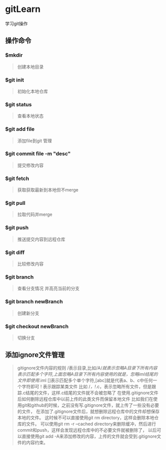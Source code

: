 # gitLearn
学习git操作
## 操作命令 
### $mkdir 
> 创建本地目录
### $git init 
> 初始化本地仓库
### $git status 
> 查看本地状态
### $git add file
>添加file到git 管理 
### $git commit file -m "desc" 
>提交修改内容
### $git fetch
>获取获取最新到本地但不merge 
### $git pull 
> 拉取代码并merge
### $git push
> 推送提交内容到远程仓库
### $git diff
> 比较修改内容
### $git branch
> 查看分支情况 并高亮当前的分支
### $git branch newBranch
> 创建新分支
### $git checkout newBranch
> 切换分支
## 添加ignore文件管理
> gitignore文件内容的规则
    /表示目录,比如/A/*就表示忽略A目录下所有内容
    *表示匹配多个字符,上面忽略A目录下所有内容使用的就是*，忽略iml结尾的文件即使用*.iml
    []表示匹配多个单个字符,[abc]就是代表a、b、c中任何一个字符即可
    ! 表示跟踪某类文件 比如 /*，!*.c，表示忽略所有文件，但是跟踪.c结尾的文件，这样.c结尾的文件就不会被忽略了
    在使用.gitignore文件后如何删除远程仓库中以前上传的此类文件而保留本地文件
    比如我们在使用git和github的时候，之前没有写.gitignore文件，就上传了一些没有必要的文件，
    在添加了.gitignore文件后，就想删除远程仓库中的文件却想保存本地的文件。 
    这时候不可以直接使用git rm directory，这样会删除本地仓库的文件。 
    可以使用git rm -r –cached directory来删除缓冲，然后进行commit和push，这样会发现远程仓库中的不必要文件就被删除了，
    以后可以直接使用git add -A来添加修改的内容，上传的文件就会受到.gitignore文件的内容约束。
